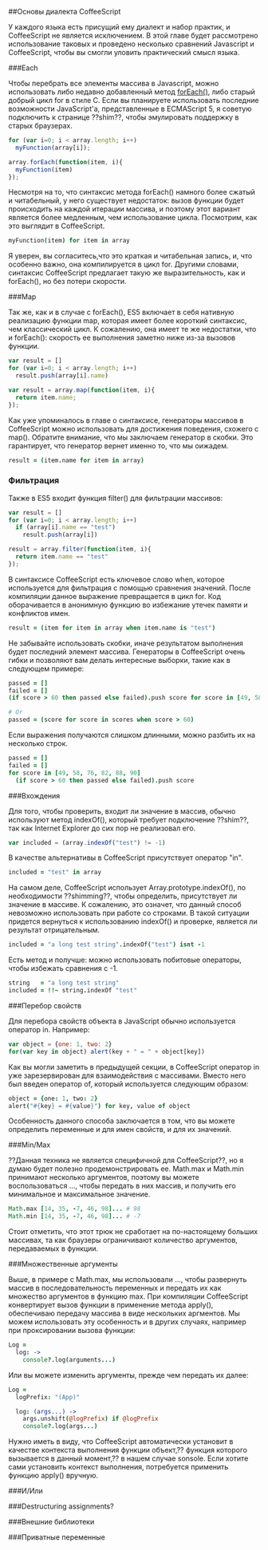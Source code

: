 ##Основы диалекта CoffeeScript

У каждого языка есть присущий ему диалект и набор практик, и CoffeeScript не является исключением. В этой главе будет рассмотрено использование таковых и проведено несколько сравнений Javascript и CoffeeScript, чтобы вы смогли уловить практический смысл языка.

###Each

Чтобы перебрать все элементы массива в Javascript, можно использовать либо недавно добавленный метод [forEach()][0], либо старый добрый цикл for в стиле C. Если вы планируете использовать последние возможности JavaScript'а, представленные в ECMAScript 5, я советую подключить к странице ??shim??, чтобы эмулировать поддержку в старых браузерах.

```javascript
for (var i=0; i < array.length; i++)
  myFunction(array[i]);

array.forEach(function(item, i){
  myFunction(item)
});
```

Несмотря на то, что синтаксис метода forEach() намного более сжатый и читабельный, у него существует недостаток: вызов функции будет происходить на каждой итерации массива, и поэтому этот вариант является более медленным, чем использование цикла. Посмотрим, как это выглядит в CoffeeScript.

```coffeescript
myFunction(item) for item in array
```

Я уверен, вы согласитесь,что это краткая и читабельная запись, и, что особенно важно, она компилируется в цикл for. Другими словами, синтаксис CoffeeScript предлагает такую же выразительность, как и forEach(), но без потери скорости.

###Map

Так же, как и в случае с forEach(), ES5 включает в себя нативную реализацию функции map, которая имеет более короткий синтаксис, чем классический цикл. К сожалению, она имеет те же недостатки, что и forEach(): скорость ее выполнения заметно ниже из-за вызовов функции.

```javascript
var result = []
for (var i=0; i < array.length; i++)
  result.push(array[i].name)

var result = array.map(function(item, i){
  return item.name;
});
```

Как уже упоминалось в главе о синтаксисе, генераторы массивов в CoffeeScript можно использовать для достижения поведения, схожего с map(). Обратите внимание, что мы заключаем генератор в скобки. Это гарантирует, что генератор вернет именно то, что мы оижадем.

```coffeescript
result = (item.name for item in array)
```

### Фильтрация

Также в ES5 входит функция filter() для фильтрации массивов:

```javascript
var result = []
for (var i=0; i < array.length; i++)
  if (array[i].name == "test")
    result.push(array[i])

result = array.filter(function(item, i){
  return item.name == "test"
});
```

В синтаксисе CoffeeScript есть ключевое слово when, которое используется для фильтрация с помощью сравнения значений. После компиляции данное выражение превращается в цикл for. Код оборачивается в анонимную функцию во избежание утечек памяти и конфликтов имен.

```coffeescript
result = (item for item in array when item.name is "test")
```

Не забывайте использовать скобки, иначе результатом выполнения будет последний элемент массива. Генераторы в CoffeeScript очень гибки и позволяют вам делать интересные выборки, такие как в следующем примере:

```coffeescript
passed = []
failed = []
(if score > 60 then passed else failed).push score for score in [49, 58, 76, 82, 88, 90]

# Or
passed = (score for score in scores when score > 60)
```

Если выражения получаются слишком длинными, можно разбить их на несколько строк.

```coffeescript
passed = []
failed = []
for score in [49, 58, 76, 82, 88, 90]
  (if score > 60 then passed else failed).push score
```

###Вхождения

Для того, чтобы проверить, входит ли значение в массив, обычно используют метод indexOf(), который требует подключение ??shim??, так как Internet Explorer до сих пор не реализовал его.

```javascript
var included = (array.indexOf("test") != -1)
```

В качестве альтернативы в CoffeeScript присутствует оператор "in".

```coffeescript
included = "test" in array
```

На самом деле, CoffeeScript использует Array.prototype.indexOf(), по необходимости ??shimming??, чтобы определить, присутствует ли значение в массиве. К сожалению, это означет, что данный способ невозможно использовать при работе со строками. В такой ситуации придется вернуться к использованию indexOf() и проверке, является ли результат отрицательным.

```coffeescript
included = "a long test string".indexOf("test") isnt -1
```

Есть метод и получше: можно использовать побитовые операторы, чтобы избежать сравнения с -1.

```coffeescript
string   = "a long test string"
included = !!~ string.indexOf "test"
```

###Перебор свойств

Для перебора свойств объекта в JavaScript обычно используется оператор in. Например:

```javascript
var object = {one: 1, two: 2}
for(var key in object) alert(key + " = " + object[key])
```

Как вы могли заметить в предыдущей секции, в CoffeeScript оператор in уже зарезервирован для взаимодействия с массивами. Вместо него был введен оператор of, который используется следующим образом:

```coffeescript
object = {one: 1, two: 2}
alert("#{key} = #{value}") for key, value of object
```

Особенность данного способа заключается в том, что вы можете определить переменные и для имен свойств, и для их значений.

###Min/Max

??Данная техника не является специфичной для CoffeeScript??, но я думаю будет полезно продемонстрировать ее. Math.max и Math.min принимают несколько аргументов, поэтому вы можете воспользоваться ..., чтобы передать в них массив, и получить его минимальное и максимальное значение.

```coffeescript
Math.max [14, 35, -7, 46, 98]... # 98
Math.min [14, 35, -7, 46, 98]... # -7
```

Стоит отметить, что этот трюк не сработает на по-настоящему больших массивах, та как браузеры ограничивают количество аргументов, передаваемых в функции.

###Множественные аргументы

Выше, в примере с Math.max, мы использовали ..., чтобы развернуть массив в последовательность переменных и передать их как множество аргументов в функцию max. При компиляции CoffeeScript конвертирует вызов функции в применение метода apply(), обеспечиваю передачу массива в виде нескольких аргментов. Мы можем использовать эту особенность и в других случаях, например при проксировании вызова функции:

```coffeescript
Log =
  log: ->
    console?.log(arguments...)
```

Или вы можете изменить аргументы, прежде чем передать их далее:

```coffeescript
Log =
  logPrefix: "(App)"

  log: (args...) ->
    args.unshift(@logPrefix) if @logPrefix
    console?.log(args...)
```

Нужно иметь в виду, что CoffeeScript автоматически установит в качестве контекста выполнения функции объект,?? функция которого вызывается в данный момент,?? в нашем случае sonsole. Если хотите сами установить контекст выполнения, потребуется применить функцию apply() вручную.

###И/Или

###Destructuring assignments?

###Внешние библиотеки

###Приватные переменные




[0]: https://developer.mozilla.org/en-US/docs/Web/JavaScript/Reference/Global_Objects/Array/forEach